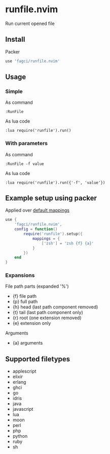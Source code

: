 # runfile.nvim

Run current opened file

## Install

Packer

```lua
use 'fagci/runfile.nvim'
```

## Usage

### Simple

As command

```
:RunFile
```

As lua code

```
:lua require('runfile').run()
```

### With parameters

As command

```
:RunFile -f value
```

As lua code

```
:lua require('runfile').run({'-f', 'value'})
```

## Example setup using packer

Applied over [default mappings](https://github.com/fagci/runfile.nvim/blob/main/lua/runfile/init.lua)

```lua
use {
    'fagci/runfile.nvim', 
    config = function()
        require('runfile').setup({
            mappings = {
                ['zsh'] = 'zsh {f} {a}'
            }
        })
    end
}
```

### Expansions

File path parts (expanded '%')

- {f} file path
- {p} full path
- {h} head (last path component removed)
- {t} tail (last path component only)
- {r} root (one extension removed)
- {e} extension only

Arguments

- {a} arguments

## Supported filetypes

- applescript
- elixir
- erlang
- ghci
- go
- idris
- java
- javascript
- lua
- moon
- perl
- php
- python
- ruby
- sh

